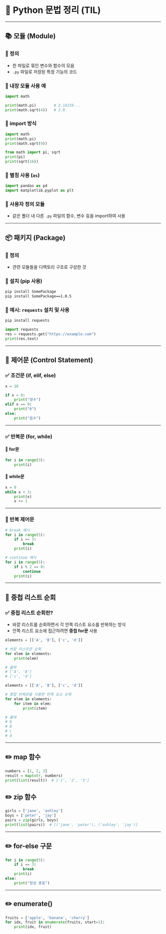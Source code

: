 # 📘 Python 문법 정리 (TIL)

---

## 📚 모듈 (Module)

### 🔹 정의
- 한 파일로 묶인 변수와 함수의 모음
- `.py` 파일로 저장된 특정 기능의 코드

### 🔹 내장 모듈 사용 예
```python
import math

print(math.pi)        # 3.14159...
print(math.sqrt(4))   # 2.0
```

### 🔹 import 방식
```python
import math
print(math.pi)
print(math.sqrt(9))
```

```python
from math import pi, sqrt
print(pi)
print(sqrt(16))
```

### 🔹 별칭 사용 (`as`)
```python
import pandas as pd
import matplotlib.pyplot as plt
```

### 🔹 사용자 정의 모듈
- 같은 폴더 내 다른 `.py` 파일의 함수, 변수 등을 import하여 사용

---

## 📦 패키지 (Package)

### 🔹 정의
- 관련 모듈들을 디렉토리 구조로 구성한 것

### 🔹 설치 (pip 사용)
```bash
pip install SomePackage
pip install SomePackage==1.0.5
```

### 🔹 예시: `requests` 설치 및 사용
```bash
pip install requests
```

```python
import requests
res = requests.get("https://example.com")
print(res.text)
```

---

## 🔁 제어문 (Control Statement)

### ✅ 조건문 (if, elif, else)
```python
x = 10

if x > 0:
    print("양수")
elif x == 0:
    print("0")
else:
    print("음수")
```

---

### ✅ 반복문 (for, while)

#### 🔹 for문
```python
for i in range(3):
    print(i)
```

#### 🔹 while문
```python
x = 0
while x < 3:
    print(x)
    x += 1
```

---

### 🔹 반복 제어문
```python
# break 예시
for i in range(5):
    if i == 3:
        break
    print(i)

# continue 예시
for i in range(5):
    if i % 2 == 0:
        continue
    print(i)
```
---


## 🔁 중첩 리스트 순회

### ✅ 중첩 리스트 순회란?
- 바깥 리스트를 순회하면서 각 안쪽 리스트 요소를 반복하는 방식
- 안쪽 리스트 요소에 접근하려면 **중첩 for문** 사용

```python
elements = [['A', 'B'], ['c', 'd']]

# 바깥 리스트만 순회
for elem in elements:
    print(elem)

# 출력
# ['A', 'B']
# ['c', 'd']

elements = [['A', 'B'], ['c', 'd']]

# 중첩 반복문을 사용한 안쪽 요소 순회
for elem in elements:
    for item in elem:
        print(item)

# 출력
# A
# B
# c
# d
```
---


## ✏️ map 함수

```python
numbers = [1, 2, 3]
result = map(str, numbers)
print(list(result))  # ['1', '2', '3']
```


## ✏️ zip 함수

```python
girls = ['jane', 'ashley']
boys = ['peter', 'jay']
pairs = zip(girls, boys)
print(list(pairs))  # [('jane', 'peter'), ('ashley', 'jay')]
```

---

## ✏️ for-else 구문

```python
for i in range(5):
    if i == 3:
        break
    print(i)
else:
    print("정상 종료")
```

---

## ✏️ enumerate()

```python
fruits = ['apple', 'banana', 'cherry']
for idx, fruit in enumerate(fruits, start=1):
    print(idx, fruit)
```

